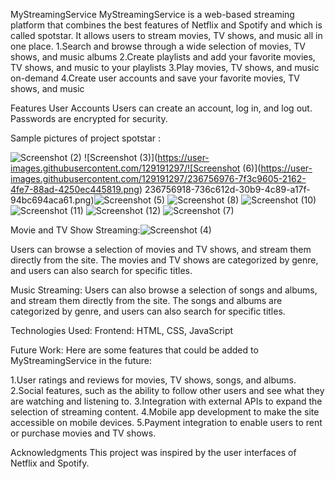 MyStreamingService
MyStreamingService is a web-based streaming platform that combines the best features of Netflix and Spotify and which is called spotstar. It allows users to stream movies, TV shows, and music all in one place.
1.Search and browse through a wide selection of movies, TV shows, and music albums
2.Create playlists and add your favorite movies, TV shows, and music to your playlists
3.Play movies, TV shows, and music on-demand
4.Create user accounts and save your favorite movies, TV shows, and music

Features
User Accounts
Users can create an account, log in, and log out. Passwords are encrypted for security.

Sample pictures of project spotstar :

![Screenshot (2)](https://user-images.githubusercontent.com/129191297/236756710-987afa62-f4cd-4cc5-9e5f-8caaf320d5e5.png)
![Screenshot (3)](https://user-images.githubusercontent.com/129191297/![Screenshot (6)](https://user-images.githubusercontent.com/129191297/236756976-7f3c9605-2162-4fe7-88ad-4250ec445819.png)
236756918-736c612d-30b9-4c89-a17f-94bc694aca61.png)![Screenshot (5)](https://user-images.githubusercontent.com/129191297/236756962-81537d4b-da81-4a06-b93b-72942f083a60.png)
![Screenshot (8)](https://user-images.githubusercontent.com/129191297/236757017-39c48b8c-7e9f-4c8e-ac2d-21e8b59158eb.png)
![Screenshot (10)](https://user-images.githubusercontent.com/129191297/236757047-29018a3d-42b1-4aa2-bc45-6d3e1eb6eb17.png)
![Screenshot (11)](https://user-images.githubusercontent.com/129191297/236757070-0f42beaf-f617-41d9-87d4-809887ebbac8.png)
![Screenshot (12)](https://user-images.githubusercontent.com/129191297/236757096-fce31740-6cc4-489b-aead-4f0e993872f7.png)
![Screenshot (7)](https://user-images.githubusercontent.com/129191297/236756995-484c9f75-e435-49f3-a2df-bcb745bf435f.png)

Movie and TV Show Streaming:![Screenshot (4)](https://user-images.githubusercontent.com/129191297/236756938-94e7a876-f263-421d-9797-f52b12c44539.png)

Users can browse a selection of movies and TV shows, and stream them directly from the site. The movies and TV shows are categorized by genre, and users can also search for specific titles.

Music Streaming:
Users can also browse a selection of songs and albums, and stream them directly from the site. The songs and albums are categorized by genre, and users can also search for specific titles.

Technologies Used:
Frontend: HTML, CSS, JavaScript

Future Work:
Here are some features that could be added to MyStreamingService in the future:

1.User ratings and reviews for movies, TV shows, songs, and albums.
2.Social features, such as the ability to follow other users and see what they are watching and listening to.
3.Integration with external APIs to expand the selection of streaming content.
4.Mobile app development to make the site accessible on mobile devices.
5.Payment integration to enable users to rent or purchase movies and TV shows.

Acknowledgments
This project was inspired by the user interfaces of Netflix and Spotify.
